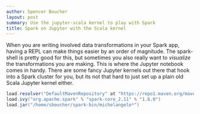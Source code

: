 ```yaml
---
author: Spencer Boucher
layout: post
summary: Use the jupyter-scala kernel to play with Spark
title: Spark on Jupyter with the Scala kernel
---
```


When you are writing involved data transformations in your Spark app, having a
REPL can make things easier by an order of magnitude. The spark-shell is pretty
good for this, but sometimes you also really want to *visualize* the
transformations you are making. This is where the Jupyter notebook comes in
handy. There are some fancy Jupyter kernels out there that hook into a Spark
cluster for you, but its not that hard to just set up a plain old Scala Jupyter
kernel either.

```scala
load.resolver("DefaultMavenRepository" at "https://repo1.maven.org/maven2")
load.ivy("org.apache.spark" % "spark-core_2.11" % "1.6.0")
load.jar("/home/sboucher/spark-bin/michelangelo*")
```
